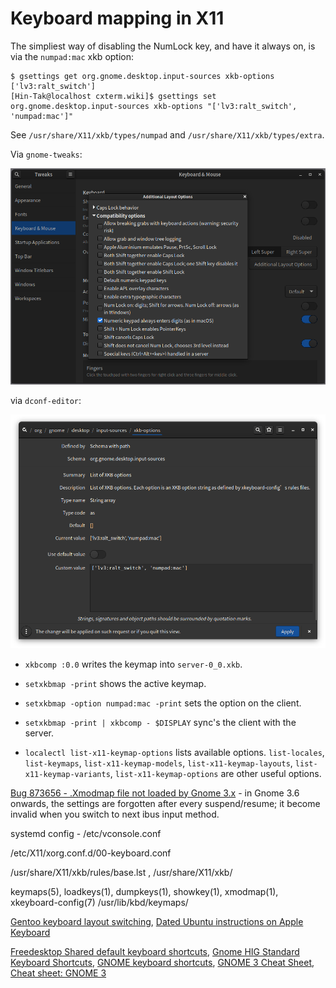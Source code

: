 # Keyboard mapping in X11

The simpliest way of disabling the NumLock key, and have it always on, is via
the `numpad:mac` xkb option:

```
$ gsettings get org.gnome.desktop.input-sources xkb-options
['lv3:ralt_switch']
[Hin-Tak@localhost cxterm.wiki]$ gsettings set org.gnome.desktop.input-sources xkb-options "['lv3:ralt_switch', 'numpad:mac']"
```

See `/usr/share/X11/xkb/types/numpad` and `/usr/share/X11/xkb/types/extra`.

Via `gnome-tweaks`:

![gnome-tweaks](Screenshot-gnome-tweaks.png)

via `dconf-editor`:

![dconf-editor](Screenshot-dconf.png)

- `xkbcomp :0.0` writes the keymap into `server-0_0.xkb`.

- `setxkbmap -print` shows the active keymap.

- `setxkbmap -option numpad:mac -print` sets the option on the client.

- `setxkbmap -print | xkbcomp - $DISPLAY` sync's the client with the server.

- `localectl list-x11-keymap-options` lists available options. `list-locales`, `list-keymaps`, `list-x11-keymap-models`, `list-x11-keymap-layouts`,
`list-x11-keymap-variants`, `list-x11-keymap-options` are other useful options.

[Bug 873656 - .Xmodmap file not loaded by Gnome 3.x](https://bugzilla.redhat.com/show_bug.cgi?id=873656) - in Gnome 3.6 onwards,
the settings are forgotten after every suspend/resume; it become invalid when you switch to next ibus input method.

systemd config - /etc/vconsole.conf

/etc/X11/xorg.conf.d/00-keyboard.conf

/usr/share/X11/xkb/rules/base.lst , /usr/share/X11/xkb/

keymaps(5), loadkeys(1), dumpkeys(1), showkey(1), xmodmap(1), xkeyboard-config(7)
/usr/lib/kbd/keymaps/

[Gentoo keyboard layout switching](https://wiki.gentoo.org/wiki/Keyboard_layout_switching),
[Dated Ubuntu instructions on Apple Keyboard](https://help.ubuntu.com/community/AppleKeyboard)

[Freedesktop Shared default keyboard shortcuts](https://www.freedesktop.org/wiki/Specifications/default-keys-spec/),
[Gnome HIG Standard Keyboard Shortcuts](https://developer.gnome.org/hig/reference/keyboard.html),
[GNOME keyboard shortcuts](https://www.redhat.com/sysadmin/gnome-keyboard-shortcuts),
[GNOME 3 Cheat Sheet](https://wiki.gnome.org/Gnome3CheatSheet),
[Cheat sheet: GNOME 3](https://opensource.com/downloads/cheat-sheet-gnome-3)